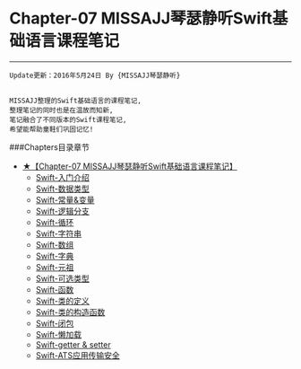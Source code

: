 # Chapter-07 MISSAJJ琴瑟静听Swift基础语言课程笔记
---
```objc
Update更新：2016年5月24日 By {MISSAJJ琴瑟静听}
 
```
``` 
MISSAJJ整理的Swift基础语言的课程笔记,
整理笔记的同时也是在温故而知新,
笔记融合了不同版本的Swift课程笔记,
希望能帮助童鞋们巩固记忆!
``` 
###Chapters目录章节

* [★【Chapter-07 MISSAJJ琴瑟静听Swift基础语言课程笔记】](SUMMARY.md)
   * [Swift-入门介绍](README.md)
   * [Swift-数据类型](12.md)
   * [Swift-常量&变量](01.md)
   * [Swift-逻辑分支](02.md)
   * [Swift-循环](03.md)
   * [Swift-字符串](04.md)
   * [Swift-数组](05.md)
   * [Swift-字典](06.md)
   * [Swift-元祖](13.md)
   * [Swift-可选类型](14.md)
   * [Swift-函数](07.md)
   * [Swift-类的定义](15.md)
   * [Swift-类的构造函数](16.md)
   * [Swift-闭包](08.md)
   * [Swift-懒加载](09.md)
   * [Swift-getter & setter](10.md)
   * [Swift-ATS应用传输安全](11.md)